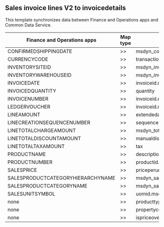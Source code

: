 ## Sales invoice lines V2 to invoicedetails

This template synchronizes data between Finance and Operations apps and Common Data Service.

Finance and Operations apps | Map type | model-driven apps in Dynamics 365 | Default value
---|---|---|---
CONFIRMEDSHIPPINGDATE | >> | msdyn_confirmedshippingdate | 
CURRENCYCODE | >> | transactioncurrencyid.isocurrencycode | 
INVENTORYSITEID | >> | msdyn_inventorysite.msdyn_siteid | 
INVENTORYWAREHOUSEID | >> | msdyn_inventorywarehouse.msdyn_warehouseidentifier | 
INVOICEDATE | >> | invoiceid.msdyn_invoicedate | 
INVOICEDQUANTITY | >> | quantity | 
INVOICENUMBER | >> | invoiceid.msdyn_invoicenumber | 
LEDGERVOUCHER | >> | invoiceid.msdyn_ledgervoucher | 
LINEAMOUNT | >> | extendedamount | 
LINECREATIONSEQUENCENUMBER | >> | sequencenumber | 
LINETOTALCHARGEAMOUNT | >> | msdyn_totalchargeamount | 
LINETOTALDISCOUNTAMOUNT | >> | manualdiscountamount | 
LINETOTALTAXAMOUNT | >> | tax | 
PRODUCTNAME | >> | description | 
PRODUCTNUMBER | >> | productid.msdyn_productnumber | 
SALESPRICE | >> | priceperunit | 
SALESPRODUCTCATEGORYHIERARCHYNAME | >> | msdyn_salesproductcategory.msdyn_hierarchy.msdyn_name | 
SALESPRODUCTCATEGORYNAME | >> | msdyn_salesproductcategory.msdyn_name | 
SALESUNITSYMBOL | >> | uomid.msdyn_symbol | 
none | >> | producttypecode | 1
none | >> | propertyconfigurationstatus | 2
none | >> | ispriceoverridden | True
